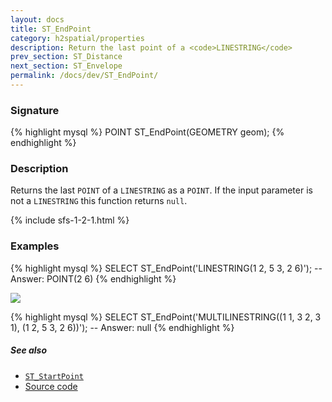 ```yaml
---
layout: docs
title: ST_EndPoint
category: h2spatial/properties
description: Return the last point of a <code>LINESTRING</code>
prev_section: ST_Distance
next_section: ST_Envelope
permalink: /docs/dev/ST_EndPoint/
---
```


### Signature

{% highlight mysql %}
POINT ST_EndPoint(GEOMETRY geom);
{% endhighlight %}

### Description

Returns the last `POINT` of a `LINESTRING` as a `POINT`.
If the input parameter is not a `LINESTRING` this function returns `null`.

{% include sfs-1-2-1.html %}

### Examples

{% highlight mysql %}
SELECT ST_EndPoint('LINESTRING(1 2, 5 3, 2 6)');
-- Answer: POINT(2 6)
{% endhighlight %}

<img class="displayed" src="../ST_EndPoint.png"/>

{% highlight mysql %}
SELECT ST_EndPoint('MULTILINESTRING((1 1, 3 2, 3 1),
                    (1 2, 5 3, 2 6))');
-- Answer: null
{% endhighlight %}

##### See also

* [`ST_StartPoint`](../ST_StartPoint)
* <a href="https://github.com/irstv/H2GIS/blob/master/h2spatial/src/main/java/org/h2gis/h2spatial/internal/function/spatial/properties/ST_EndPoint.java" target="_blank">Source code</a>
